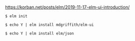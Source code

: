 https://korban.net/posts/elm/2019-11-17-elm-ui-introduction/


```
$ elm init
```

```
$ echo Y | elm install mdgriffith/elm-ui
```

```
$ echo Y | elm install elm/json
```
